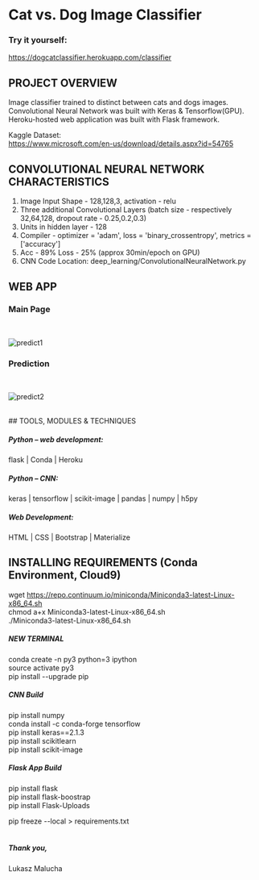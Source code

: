 # Cat vs. Dog Image Classifier

### Try it yourself:
https://dogcatclassifier.herokuapp.com/classifier


## PROJECT OVERVIEW

Image classifier trained to distinct between cats and dogs images. Convolutional Neural Network was built with Keras & Tensorflow(GPU). 
Heroku-hosted web application was built with Flask framework. <br>

Kaggle Dataset:<br>
https://www.microsoft.com/en-us/download/details.aspx?id=54765

## CONVOLUTIONAL NEURAL NETWORK CHARACTERISTICS

1. Image Input Shape - 128,128,3, activation - relu
2. Three additional Convolutional Layers (batch size - respectively 32,64,128, dropout rate - 0.25,0.2,0.3)
3. Units in hidden layer - 128
4. Compiler - optimizer = 'adam', loss = 'binary_crossentropy', metrics = ['accuracy']
5. Acc - 89% Loss - 25% (approx 30min/epoch on GPU)
6. CNN Code Location: deep_learning/ConvolutionalNeuralNetwork.py
## WEB APP
### Main Page
<br>

![predict1](https://user-images.githubusercontent.com/26208598/46571284-fa20c200-c969-11e8-8672-97ff251c882c.PNG)

### Prediction
<br>

![predict2](https://user-images.githubusercontent.com/26208598/46571286-fbea8580-c969-11e8-9f53-a1bad88b780c.PNG)

<br>
## TOOLS, MODULES & TECHNIQUES

##### Python – web development:
flask | Conda | Heroku
##### Python – CNN:
keras | tensorflow | scikit-image | pandas | numpy | h5py

##### Web Development:
HTML | CSS | Bootstrap | Materialize


## INSTALLING REQUIREMENTS (Conda Environment, Cloud9)

wget https://repo.continuum.io/miniconda/Miniconda3-latest-Linux-x86_64.sh<br>
chmod a+x Miniconda3-latest-Linux-x86_64.sh<br>
./Miniconda3-latest-Linux-x86_64.sh<br>

##### NEW TERMINAL

conda create -n py3 python=3 ipython <br>
source activate py3 <br>
pip install --upgrade pip<br>

##### CNN Build

pip install numpy <br>
conda install -c conda-forge tensorflow<br>
pip install keras==2.1.3<br>
pip install scikitlearn <br>
pip install scikit-image<br>

##### Flask App Build

pip install flask<br>
pip install flask-boostrap<br>
pip install Flask-Uploads<br>

pip freeze --local > requirements.txt
<br>
<br>
##### Thank you,

Lukasz Malucha